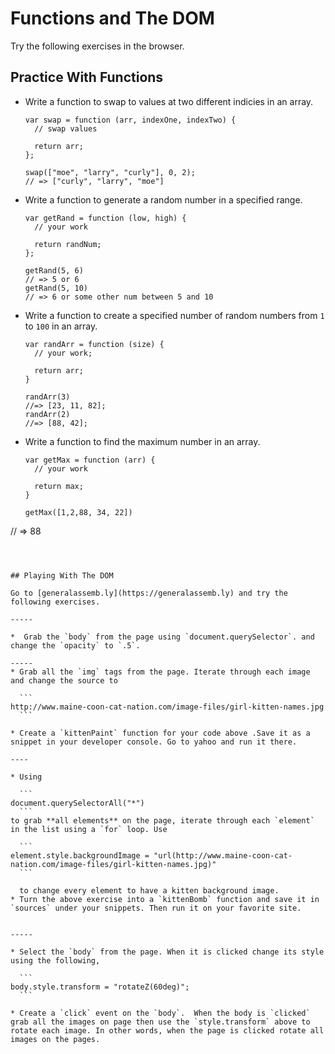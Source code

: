 # Functions and The DOM

Try the following exercises in the browser.


## Practice With Functions

* Write a function to swap to values at two different indicies in an array.

  ```
  var swap = function (arr, indexOne, indexTwo) {
    // swap values 

    return arr;
  };
  
  swap(["moe", "larry", "curly"], 0, 2);
  // => ["curly", "larry", "moe"]
  ```

* Write a function to generate a random number in a specified range.

  ```
  var getRand = function (low, high) {
    // your work

    return randNum;
  };
  
  getRand(5, 6)
  // => 5 or 6
  getRand(5, 10)
  // => 6 or some other num between 5 and 10
  ```

* Write a function to create a specified number of random numbers from `1` to `100` in an array.

  ```
  var randArr = function (size) {
    // your work;

    return arr; 
  }
  
  randArr(3)
  //=> [23, 11, 82];
  randArr(2)
  //=> [88, 42];
  ```

* Write a function to find the maximum number in an array.

  ```
  var getMax = function (arr) {
    // your work
    
    return max;
  }
  
  getMax([1,2,88, 34, 22])
 // => 88
  ```



## Playing With The DOM

Go to [generalassemb.ly](https://generalassemb.ly) and try the following exercises.

-----

*  Grab the `body` from the page using `document.querySelector`. and change the `opacity` to `.5`.

-----
* Grab all the `img` tags from the page. Iterate through each image and change the source to 

	```
http://www.maine-coon-cat-nation.com/image-files/girl-kitten-names.jpg
	```

* Create a `kittenPaint` function for your code above .Save it as a snippet in your developer console. Go to yahoo and run it there.

----

* Using 
	
	```
document.querySelectorAll("*")
	```
to grab **all elements** on the page, iterate through each `element` in the list using a `for` loop. Use 

	```
element.style.backgroundImage = "url(http://www.maine-coon-cat-nation.com/image-files/girl-kitten-names.jpg)"
	``` 

	to change every element to have a kitten background image.
* Turn the above exercise into a `kittenBomb` function and save it in `sources` under your snippets. Then run it on your favorite site.


-----

* Select the `body` from the page. When it is clicked change its style using the following, 
	
	```
body.style.transform = "rotateZ(60deg)";
	```

* Create a `click` event on the `body`.  When the body is `clicked` grab all the images on page then use the `style.transform` above to rotate each image. In other words, when the page is clicked rotate all images on the pages.





